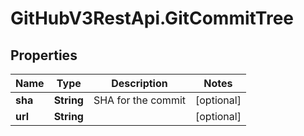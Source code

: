 # GitHubV3RestApi.GitCommitTree

## Properties

Name | Type | Description | Notes
------------ | ------------- | ------------- | -------------
**sha** | **String** | SHA for the commit | [optional] 
**url** | **String** |  | [optional] 


